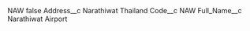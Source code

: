 <?xml version="1.0" encoding="UTF-8"?>
<CustomMetadata xmlns="http://soap.sforce.com/2006/04/metadata" xmlns:xsi="http://www.w3.org/2001/XMLSchema-instance" xmlns:xsd="http://www.w3.org/2001/XMLSchema">
    <label>NAW</label>
    <protected>false</protected>
    <values>
        <field>Address__c</field>
        <value xsi:type="xsd:string">Narathiwat Thailand</value>
    </values>
    <values>
        <field>Code__c</field>
        <value xsi:type="xsd:string">NAW</value>
    </values>
    <values>
        <field>Full_Name__c</field>
        <value xsi:type="xsd:string">Narathiwat Airport</value>
    </values>
</CustomMetadata>
